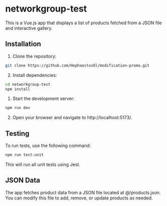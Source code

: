 # networkgroup-test

This is a Vue.js app that displays a list of products fetched from a JSON file and interactive gallery.

## Installation

1. Clone the repository:

```bash
git clone https://github.com/HephaestusOl/modification-promo.git
```

2. Install dependencies:

```bash
cd networkgroup-test
npm install
```

1. Start the development server:

```bash
npm run dev
```

2. Open your browser and navigate to http://localhost:5173/.

## Testing

To run tests, use the following command:

```bash
npm run test:unit
```

This will run all unit tests using Jest.

## JSON Data

The app fetches product data from a JSON file located at @/products.json. You can modify this file to add, remove, or update products as needed.
```